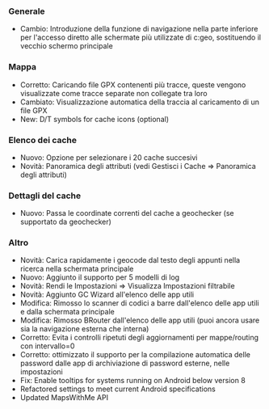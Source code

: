 ### Generale
- Cambio: Introduzione della funzione di navigazione nella parte inferiore per l'accesso diretto alle schermate più utilizzate di c:geo, sostituendo il vecchio schermo principale

### Mappa
- Corretto: Caricando file GPX contenenti più tracce, queste vengono visualizzate come tracce separate non collegate tra loro
- Cambiato: Visualizzazione automatica della traccia al caricamento di un file GPX
- New: D/T symbols for cache icons (optional)

### Elenco dei cache
- Nuovo: Opzione per selezionare i 20 cache succesivi
- Novità: Panoramica degli attributi (vedi Gestisci i Cache => Panoramica degli attributi)

### Dettagli del cache
- Nuovo: Passa le coordinate correnti del cache a geochecker (se supportato da geochecker)

### Altro
- Novità: Carica rapidamente i geocode dal testo degli appunti nella ricerca nella schermata principale
- Nuovo: Aggiunto il supporto per 5 modelli di log
- Novità: Rendi le Impostazioni => Visualizza Impostazioni filtrabile
- Novità: Aggiunto GC Wizard all'elenco delle app utili
- Modifica: Rimosso lo scanner di codici a barre dall'elenco delle app utili e dalla schermata principale
- Modifica: Rimosso BRouter dall'elenco delle app utili (puoi ancora usare sia la navigazione esterna che interna)
- Corretto: Evita i controlli ripetuti degli aggiornamenti per mappe/routing con intervallo=0
- Corretto: ottimizzato il supporto per la compilazione automatica delle password dalle app di archiviazione di password esterne, nelle impostazioni
- Fix: Enable tooltips for systems running on Android below version 8
- Refactored settings to meet current Android specifications
- Updated MapsWithMe API
